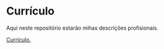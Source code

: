 # Currículo
Aqui neste repositório estarão mihas descrições profisionais.

[Currículo.](./meu_curriculo.md)
